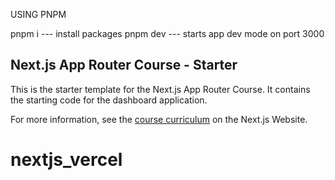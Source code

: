 USING PNPM

pnpm i  --- install packages
pnpm dev --- starts app dev mode on port 3000


## Next.js App Router Course - Starter

This is the starter template for the Next.js App Router Course. It contains the starting code for the dashboard application.

For more information, see the [course curriculum](https://nextjs.org/learn) on the Next.js Website.
# nextjs_vercel
